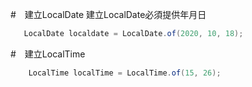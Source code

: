 #　建立LocalDate
建立LocalDate必須提供年月日
```java
   LocalDate localdate = LocalDate.of(2020, 10, 18);
```
#　建立LocalTime
```java
    LocalTime localTime = LocalTime.of(15, 26);
```

